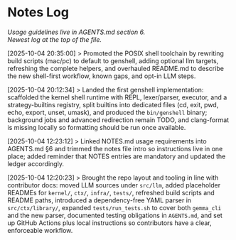 # Notes Log
_Usage guidelines live in AGENTS.md section 6._ \
_Newest log at the top of the file._

[2025-10-04 20:35:00] > Promoted the POSIX shell toolchain by rewriting build scripts (mac/pc) to default to genshell, adding optional llm targets, refreshing the complete helpers, and overhauled README.md to describe the new shell-first workflow, known gaps, and opt-in LLM steps.

[2025-10-04 20:12:34] > Landed the first genshell implementation: scaffolded the kernel shell runtime with REPL, lexer/parser, executor, and a strategy-builtins registry, split builtins into dedicated files (cd, exit, pwd, echo, export, unset, umask), and produced the `bin/genshell` binary; background jobs and advanced redirection remain TODO, and clang-format is missing locally so formatting should be run once available.

[2025-10-04 12:23:12] > Linked NOTES.md usage requirements into AGENTS.md §6 and trimmed the notes file intro so instructions live in one place; added reminder that NOTES entries are mandatory and updated the ledger accordingly.

[2025-10-04 12:20:23] > Brought the repo layout and tooling in line with contributor docs: moved LLM sources under `src/llm`, added placeholder READMEs for `kernel/`, `ctx/`, `infra/`, `tests/`, refreshed build scripts and README paths, introduced a dependency-free YAML parser in `src/ctx/library/`, expanded `tests/run_tests.sh` to cover both `gemma_cli` and the new parser, documented testing obligations in `AGENTS.md`, and set up GitHub Actions plus local instructions so contributors have a clear, enforceable workflow.
